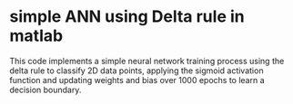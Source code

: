 # simple ANN using Delta rule in matlab
 This code implements a simple neural network training process using the delta rule to classify 2D data points, applying the sigmoid activation function and updating weights and bias over 1000 epochs to learn a decision boundary.
